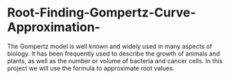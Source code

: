 # Root-Finding-Gompertz-Curve-Approximation-
 The Gompertz model is well known and widely used in many aspects of biology. It has been frequently used to describe the growth of animals and plants, as well as the number or volume of bacteria and cancer cells. In this project we will use the formula to approximate root values.
